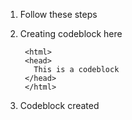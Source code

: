 1. Follow these steps
2. Creating codeblock here

        <html>
        <head>
          This is a codeblock
        </head>
        </html>
        
3. Codeblock created
